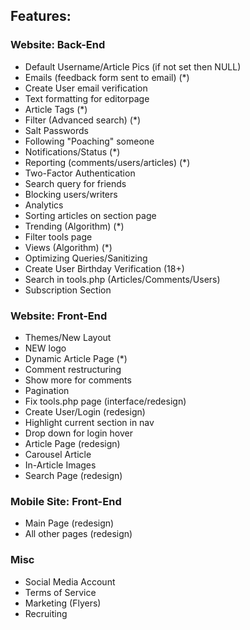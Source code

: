 ## Features:

### Website: Back-End
* Default Username/Article Pics (if not set then NULL)
* Emails (feedback form sent to email) (*)
* Create User email verification
* Text formatting for editorpage
* Article Tags (*)
* Filter (Advanced search) (*)
* Salt Passwords
* Following "Poaching" someone
* Notifications/Status (*)
* Reporting (comments/users/articles) (*)
* Two-Factor Authentication
* Search query for friends
* Blocking users/writers
* Analytics
* Sorting articles on section page
* Trending (Algorithm) (*)
* Filter tools page
* Views (Algorithm) (*)
* Optimizing Queries/Sanitizing
* Create User Birthday Verification (18+)
* Search in tools.php (Articles/Comments/Users)
* Subscription Section

### Website: Front-End
* Themes/New Layout
* NEW logo
* Dynamic Article Page (*)
* Comment restructuring
* Show more for comments
* Pagination
* Fix tools.php page (interface/redesign)
* Create User/Login (redesign)
* Highlight current section in nav
* Drop down for login hover
* Article Page (redesign)
* Carousel Article 
* In-Article Images
* Search Page (redesign)


### Mobile Site: Front-End
* Main Page (redesign)
* All other pages (redesign)

### Misc
* Social Media Account
* Terms of Service
* Marketing (Flyers)
* Recruiting
